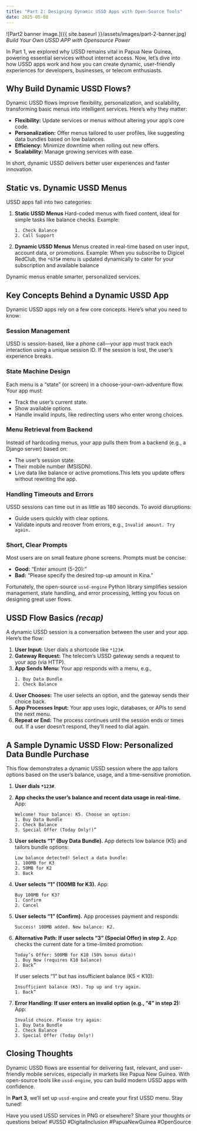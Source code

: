 ```yaml
---
title: "Part 2: Designing Dynamic USSD Apps with Open-Source Tools"
date: 2025-05-08
---
```

![Part2 banner image.]({{ site.baseurl }}/assets/images/part-2-banner.jpg)
*Build Your Own USSD APP with Opensource Power*

In Part 1, we explored why USSD remains vital in Papua New Guinea, powering essential services without internet access. Now, let’s dive into how USSD apps work and how you can create dynamic, user-friendly experiences for developers, businesses, or telecom enthusiasts.
## Why Build Dynamic USSD Flows?
Dynamic USSD flows improve flexibility, personalization, and scalability, transforming basic menus into intelligent services. Here’s why they matter:

* **Flexibility:** Update services or menus without altering your app’s core code.
* **Personalization:** Offer menus tailored to user profiles, like suggesting data bundles based on low balances.
* **Efficiency:** Minimize downtime when rolling out new offers.
* **Scalability:** Manage growing services with ease.

In short, dynamic USSD delivers better user experiences and faster innovation.
## Static vs. Dynamic USSD Menus
USSD apps fall into two categories:

1. **Static USSD Menus**
    Hard-coded menus with fixed content, ideal for simple tasks like balance checks. Example:
    ```
    1. Check Balance 
    2. Call Support
    ```

2. **Dynamic USSD Menus**
    Menus created in real-time based on user input, account data, or promotions. 
    Example: When you subscribe to Digicel RedClub, the `*675#` menu is updated dynamically to cater for your subscription and available balance


Dynamic menus enable smarter, personalized services.
## Key Concepts Behind a Dynamic USSD App
Dynamic USSD apps rely on a few core concepts. Here’s what you need to know:
### Session Management
USSD is session-based, like a phone call—your app must track each interaction using a unique session ID. If the session is lost, the user’s experience breaks.
### State Machine Design
Each menu is a “state” (or screen) in a choose-your-own-adventure flow. Your app must:

* Track the user’s current state.
* Show available options.
* Handle invalid inputs, like redirecting users who enter wrong choices.

### Menu Retrieval from Backend
Instead of hardcoding menus, your app pulls them from a backend (e.g., a Django server) based on:

* The user’s session state.
* Their mobile number (MSISDN).
* Live data like balance or active promotions.This lets you update offers without rewriting the app.

### Handling Timeouts and Errors
USSD sessions can time out in as little as 180 seconds. To avoid disruptions:

* Guide users quickly with clear options.
* Validate inputs and recover from errors, e.g., `Invalid amount. Try again.`

### Short, Clear Prompts
Most users are on small feature phone screens. Prompts must be concise:

* **Good:** “Enter amount (5-20):”
* **Bad:** “Please specify the desired top-up amount in Kina.”

Fortunately, the open-source `ussd-engine` Python library simplifies session management, state handling, and error processing, letting you focus on designing great user flows.
## USSD Flow Basics *(recap)*
A dynamic USSD session is a conversation between the user and your app. Here’s the flow:

1. **User Input:** User dials a shortcode like `*123#`.
2. **Gateway Request:** The telecom’s USSD gateway sends a request to your app (via HTTP).
3. **App Sends Menu:** Your app responds with a menu, e.g., 
    ```
    1. Buy Data Bundle 
    2. Check Balance
    ```
4. **User Chooses:** The user selects an option, and the gateway sends their choice back.
5. **App Processes Input:** Your app uses logic, databases, or APIs to send the next menu.
6. **Repeat or End:** The process continues until the session ends or times out. If a user doesn’t respond, they’ll need to dial again.

## A Sample Dynamic USSD Flow: Personalized Data Bundle Purchase
This flow demonstrates a dynamic USSD session where the app tailors options based on the user’s balance, usage, and a time-sensitive promotion.

1. **User dials `*123#`**.
2. **App checks the user’s balance and recent data usage in real-time.** 
    App:

    ```
    Welcome! Your balance: K5. Choose an option:  
    1. Buy Data Bundle  
    2. Check Balance  
    3. Special Offer (Today Only!)”
    ```
3. **User selects “1” (Buy Data Bundle).**
    App detects low balance (K5) and tailors bundle options:

    ```
    Low balance detected! Select a data bundle:  
    1. 100MB for K3  
    2. 50MB for K2  
    3. Back
    ```
4. **User selects “1” (100MB for K3).**
    App:

    ```
    Buy 100MB for K3?  
    1. Confirm  
    2. Cancel
    ```
5. **User selects “1” (Confirm).** 
    App processes payment and responds:

    ```
    Success! 100MB added. New balance: K2.
    ```
6. **Alternative Path: If user selects “3” (Special Offer) in step 2.**
    App checks the current date for a time-limited promotion:

    ```
    Today’s Offer: 500MB for K10 (50% bonus data)!  
    1. Buy Now (requires K10 balance)  
    2. Back”
    ```
    If user selects “1” but has insufficient balance (K5 < K10):

    ```
    Insufficient balance (K5). Top up and try again.  
    1. Back”
    ```
7. **Error Handling: If user enters an invalid option (e.g., “4” in step 2):** 
    App:

    ```
    Invalid choice. Please try again:  
    1. Buy Data Bundle  
    2. Check Balance  
    3. Special Offer (Today Only!)
    ```

## Closing Thoughts
Dynamic USSD flows are essential for delivering fast, relevant, and user-friendly mobile services, especially in markets like Papua New Guinea. With open-source tools like `ussd-engine`, you can build modern USSD apps with confidence.

In **Part 3**, we’ll set up `ussd-engine` and create your first USSD menu. Stay tuned!

Have you used USSD services in PNG or elsewhere? Share your thoughts or questions below!
#USSD #DigitalInclusion #PapuaNewGuinea #OpenSource
